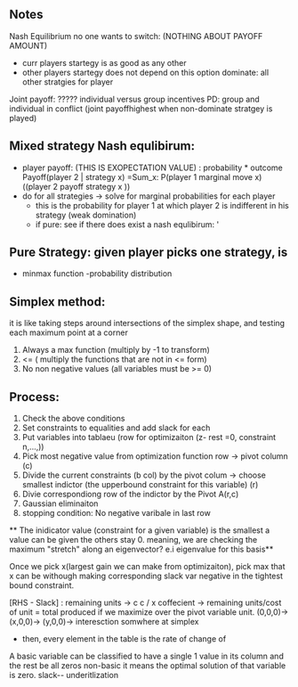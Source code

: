 ## Notes
Nash Equilibrium no one wants to switch: (NOTHING ABOUT PAYOFF AMOUNT)
- curr players startegy is as good as any other 
- other players startegy does not depend on this option
dominate: all other stratgies for player

Joint payoff: ?????
individual versus group incentives
PD: group and individual in conflict (joint payoffhighest when non-dominate stratgey is played)

## Mixed strategy Nash equlibirum:
- player payoff: (THIS IS EXOPECTATION VALUE) : probability * outcome
Payoff(player 2 | strategy x) =Sum_x: P(player 1 marginal move x)((player 2 payoff strategy x ))
- do for all strategies -> solve for marginal probabilities for each player
    - this is the probability for player 1  at which player 2 is indifferent in his strategy (weak domination)
    - if pure: see if there does exist a nash equlibirum:
'

## Pure Strategy: given player picks one strategy, is
- minmax function 
-probability distribution


## Simplex method:
it is like taking steps around intersections of the simplex shape, and testing each maximum point at a corner
1. Always a max function (multiply by -1 to transform)
2. <= ( multiply the functions that are not in <= form)
3. No non negative values (all variables must be >= 0)

## Process:
1. Check the above conditions
2. Set constraints to equalities and add slack for each
3. Put variables into tablaeu (row for optimizaiton (z- rest =0, constraint n,...,))
4. Pick most negative value from optimization function row -> pivot column (c)
5. Divide the current constraints (b col) by the pivot colum -> choose smallest indictor (the upperbound constraint for this variable) (r)
6. Divie correspondiong row of the indictor by the Pivot A(r,c)
7. Gaussian eliminaiton
8. stopping condition: No negative varibale in last row

** The inidicator value (constraint for a given variable) is the smallest a value can be given the others stay 0. 
meaning, we are checking the maximum "stretch" along an eigenvector? e.i eigenvalue for this basis**

Once we pick x(largest gain we can make from optimizaiton), pick max that x can be withough making corresponding slack var negative
in the tightest bound constraint.

[RHS - Slack] : remaining units -> c
c / x coffecient -> remaining units/cost of unit = total produced if we maximize over the pivot variable unit.
(0,0,0)-> (x,0,0)-> (y,0,0)-> interesction somwhere at simplex
- then, every element in the table is the rate of change of 


A basic variable can be classified to have a single 1 value in its column and the rest be all zeros
non-basic it means the optimal solution of that variable is zero. 
slack-- underitlization


